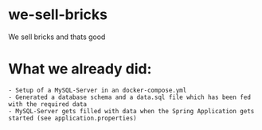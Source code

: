 # we-sell-bricks
We sell bricks and thats good

# What we already did:
    - Setup of a MySQL-Server in an docker-compose.yml 
    - Generated a database schema and a data.sql file which has been fed with the required data
    - MySQL-Server gets filled with data when the Spring Application gets started (see application.properties)
